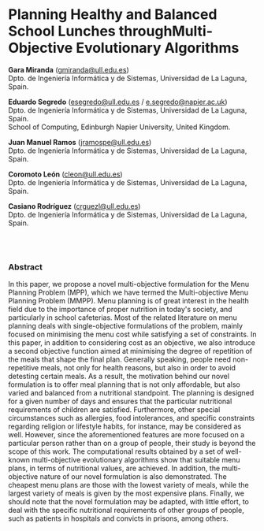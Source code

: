 # Planning Healthy and Balanced School Lunches throughMulti-Objective Evolutionary Algorithms

**Gara Miranda** (gmiranda@ull.edu.es) </br>
Dpto. de Ingeniería Informática y de Sistemas, Universidad de La Laguna, Spain.

**Eduardo Segredo** (esegredo@ull.edu.es / e.segredo@napier.ac.uk) </br>
Dpto. de Ingeniería Informática y de Sistemas, Universidad de La Laguna, Spain. </br>
School of Computing, Edinburgh Napier University, United Kingdom.

**Juan Manuel Ramos** (jramospe@ull.edu.es) </br>
Dpto. de Ingeniería Informática y de Sistemas, Universidad de La Laguna, Spain.

**Coromoto León** (cleon@ull.edu.es) </br>
Dpto. de Ingeniería Informática y de Sistemas, Universidad de La Laguna, Spain.

**Casiano Rodríguez** (crguezl@ull.edu.es) </br>
Dpto. de Ingeniería Informática y de Sistemas, Universidad de La Laguna, Spain.

</br></br>
### Abstract

In this paper, we propose a novel multi-objective formulation for the Menu Planning Problem (MPP), which we have termed the Multi-objective Menu Planning Problem (MMPP). Menu planning is of great interest in the health field due to the importance of proper nutrition in today's society, and particularly in school cafeterias. Most of the related literature on menu planning deals with single-objective formulations of the problem, mainly focused on minimising the menu cost while satisfying a set of constraints. In this paper, in addition to considering cost as an objective, we also introduce a second objective function aimed at minimising the degree of repetition of the meals that shape the final plan. Generally speaking, people need non-repetitive meals, not only for health reasons, but also in order to avoid detesting certain meals. As a result, the motivation behind our novel formulation is to offer meal planning that is not only affordable, but also varied and balanced from a nutritional standpoint. The planning is designed for a given number of days and ensures that the particular nutritional requirements of children are satisfied. Furthermore, other special circumstances such as allergies, food intolerances, and specific constraints regarding religion or lifestyle habits, for instance, may be considered as well. However, since the aforementioned features are more focused on a particular person rather than on a group of people, their study is beyond the scope of this work. The computational results obtained by a set of well-known multi-objective evolutionary algorithms show that suitable menu plans, in terms of nutritional values, are achieved. In addition, the multi-objective nature of our novel formulation is also demonstrated. The cheapest menu plans are those with the lowest variety of meals, while the largest variety of meals is given by the most expensive plans. Finally, we should note that the novel formulation may be adapted, with little effort, to deal with the specific nutritional requirements of other groups of people, such as patients in hospitals and convicts in prisons, among others.
